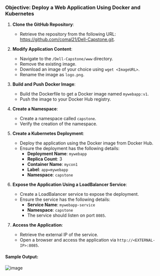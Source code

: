 ### Objective: Deploy a Web Application Using Docker and Kubernetes

1. **Clone the GitHub Repository**:
    - Retrieve the repository from the following URL: https://github.com/comal21/Dell-Capstone.git.

2. **Modify Application Content**:
    - Navigate to the `/Dell-Capstone/www` directory.
    - Remove the existing image.
    - Download an image of your choice using `wget <ImageURL>`.
    - Rename the image as `logo.png`.

3. **Build and Push Docker Image**:
    - Build the Dockerfile to get a Docker image named `mywebapp:v1`.
    - Push the image to your Docker Hub registry.

4. **Create a Namespace**:
    - Create a namespace called `capstone`.
    - Verify the creation of the namespace.

5. **Create a Kubernetes Deployment**:
    - Deploy the application using the Docker image from Docker Hub.
    - Ensure the deployment has the following details:
        - **Deployment Name**: `mywebapp`
        - **Replica Count**: 3
        - **Container Name**: `mycon1`
        - **Label**: `app=mywebapp`
        - **Namespace**: `capstone`

6. **Expose the Application Using a LoadBalancer Service**:
    - Create a LoadBalancer service to expose the deployment.
    - Ensure the service has the following details:
        - **Service Name**: `mywebapp-service`
        - **Namespace**: `capstone`
        - The service should listen on port `8085`.

7. **Access the Application**:
    - Retrieve the external IP of the service.
    - Open a browser and access the application via `http://<EXTERNAL-IP>:8085`.

#### Sample Output:
![image](https://github.com/user-attachments/assets/2367dd63-0584-4400-a8cb-3dbc2936974c)
